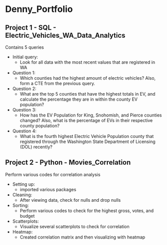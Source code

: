 # Denny_Portfolio

## Project 1 - SQL -  Electric_Vehicles_WA_Data_Analytics

Contains 5 queries

* Initial query:
    + Look for all data with the most recent values that are registered in WA
* Question 1:
    + Which counties had the highest amount of electric vehicles? Also, form a CTE from the previous query.
* Question 2:
    + What are the top 5 counties that have the highest totals in EV, and calculate the percentage they are in within the county EV population?
* Question 3:
    + How has the EV Population for King, Snohomish, and Pierce counties changed? Also, what is the percentage of EVs in their respective county population?
* Question 4:
    + What is the fourth highest Electric Vehicle Population county that registered through the Washington State Department of Licensing (DOL) recently?


## Project 2 - Python -  Movies_Correlation

Perform various codes for correlation analysis

* Setting up:
    + imported various packages
* Cleaning:
    + After viewing data, check for nulls and drop nulls
* Sorting:
    + Perform various codes to check for the highest gross, votes, and budget
* Scatterplots:
    + Visualize several scatterplots to check for correlation
* Heatmap:
    + Created correlation matrix and then visualizing with heatmap
